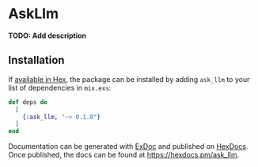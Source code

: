 # AskLlm

**TODO: Add description**

## Installation

If [available in Hex](https://hex.pm/docs/publish), the package can be installed
by adding `ask_llm` to your list of dependencies in `mix.exs`:

```elixir
def deps do
  [
    {:ask_llm, "~> 0.1.0"}
  ]
end
```

Documentation can be generated with [ExDoc](https://github.com/elixir-lang/ex_doc)
and published on [HexDocs](https://hexdocs.pm). Once published, the docs can
be found at <https://hexdocs.pm/ask_llm>.

